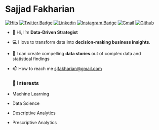 
# Sajjad Fakharian

[![Hits](https://hits.seeyoufarm.com/api/count/incr/badge.svg?url=https%3A%2F%2Fgithub.com%2Fsjfakharian%2Fsjfakharian&count_bg=%2379C83D&title_bg=%23555555&icon=&icon_color=%23E7E7E7&title=Profile+Views&edge_flat=false)](https://hits.seeyoufarm.com)
[![Twitter Badge](https://img.shields.io/badge/-Twitter-1da1f2?labelColor=1da1f2&logo=twitter&logoColor=white&link=https://twitter.com/sjfakharian)](https://twitter.com/sjfakharian)
[![Linkedin](https://img.shields.io/badge/-LinkedIn-blue?style=flat&logo=Linkedin&logoColor=white)](https://www.linkedin.com/in/sajjadfakharian/)
[![Instagram Badge](https://img.shields.io/badge/-Instagram-purple?logo=instagram&logoColor=white&link=https://instagram.com/sajjadfakharian/)](https://www.instagram.com/sajjadfakharian)
[![Gmail](https://img.shields.io/badge/-Gmail-c14438?style=flat&logo=Gmail&logoColor=white)](mailto:sjfakharian@gmail.com)
[![Github](https://img.shields.io/github/followers/sjfakharian?label=Follow&style=social)](https://github.com/sjfakharian)


- 👋 Hi, I’m **Data-Driven Strategist**
- 💻 I love to transform data into **decision-making business insights**.
- 🌱 I can create compelling **data stories** out of complex data and statistical findings 
- 📫 How to reach me sjfakharian@gmail.com


  ### 👀 Interests

- Machine Learning
- Data Science
- Descriptive Analytics
- Prescriptive Analytics


<!---
sjfakharian/sjfakharian is a ✨ special ✨ repository because its `README.md` (this file) appears on your GitHub profile.
You can click the Preview link to take a look at your changes.
--->
